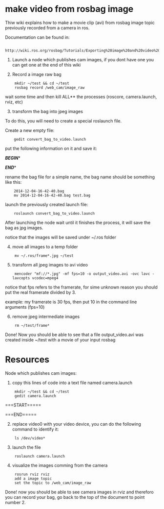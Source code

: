make video from rosbag image
============================

Thiw wiki explains how to make a movie clip (avi) from rosbag image topic previously recorded from a camera in ros.

Documentation can be found in:

		http://wiki.ros.org/rosbag/Tutorials/Exporting%20image%20and%20video%20data

1. Launch a node which publishes cam images, if you dont have one you can get one at the end of this wiki

2. Record a image raw bag

		mkdir ~/test && cd ~/test
		rosbag record /web_cam/image_raw
		
wait some time and then kill ALL** the processes (roscore, camera.launch, rviz, etc)

3. transform the bag into jpeg images

To do this, you will need to create a special roslaunch file.

Create a new empty file:

		gedit convert_bag_to_video.launch

put the following information on it and save it:

***BEGIN****

<?xml version="1.0"?>
<launch>
   <node pkg="rosbag" type="play" name="rosbag" args="-d 2 /home/user/test/test.bag"/> <!-- replace user with your user -->
   <node name="extract" pkg="image_view" type="extract_images" respawn="false" output="screen" cwd="ROS_HOME">
   <remap from="image" to="/web_cam/image_raw"/>
   </node>
</launch>

***END****

rename the bag file for a simple name, the bag name should be something like this:

		2014-12-04-16-42-40.bag
		mv 2014-12-04-16-42-40.bag test.bag

launch the previously created launch file:

		roslaunch convert_bag_to_video.launch

After launching the node wait until it finishes the process, it will save the bag as jpg images.

notice that the images will be saved under ~/.ros folder

4. move all images to a temp folder

		mv ~/.ros/frame*.jpg ~/test

5. transform all jpeg images to avi video

		mencoder "mf://*.jpg" -mf fps=10 -o output_video.avi -ovc lavc -lavcopts vcodec=mpeg4

notice that fps refers to the framerate, for sime unknown reason you should put the real framerate divided by 3.

example: my framerate is 30 fps, then put 10 in the command line arguments (fps=10)

6. remove jpeg intermediate images

		rm ~/test/frame*

Done! Now you should be able to see that a file output_video.avi was created inside ~/test with a movie
of your input rosbag

Resources
=========

Node which publishes cam images:

1. copy this lines of code into a text file named camera.launch

		mkdir ~/test && cd ~/test
		gedit camera.launch

===START=====

<?xml version="1.0"?>
<launch>

  <node pkg="usb_cam" type="usb_cam_node" name="web_cam" respawn="true" >  
    <param name="video_device" value="/dev/video0" />
    <param name="image_width" type="int" value="640" />
    <param name="image_height" type="int" value="480" />    
    <param name="autofocus" type="bool" value="true" />
    <param name="pixel_format" value="yuyv" />
    <param name="framerate" value="30" />
    <param name="brightness" value="10" />
    <param name="contrast" value="50" />
    <param name="saturation" value="38" />
  </node>

</launch>

===END=====

2. replace video0 with your video device, you can do the following command to identify it:

		ls /dev/video*

3. launch the file

		roslaunch camera.launch

4. visualize the images comming from the camera

		rosrun rviz rviz
		add a image topic
		set the topic to /web_cam/image_raw

Done! now you should be able to see camera images in rviz and thereforo you can record your bag, go back to the 
top of the document to point number 2.

